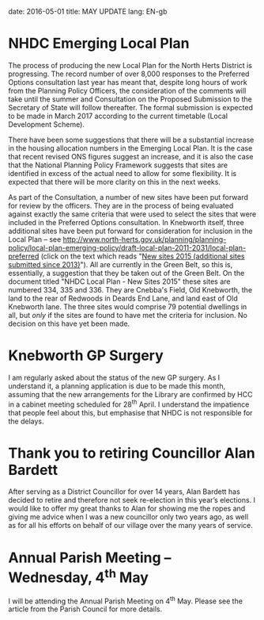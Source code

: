 date: 2016-05-01
title: MAY UPDATE
lang: EN-gb




# NHDC Emerging Local Plan


The process of producing the new Local Plan for the North Herts District
is progressing. The record number of over 8,000 responses to the
Preferred Options consultation last year has meant that, despite long
hours of work from the Planning Policy Officers, the consideration of
the comments will take until the summer and Consultation on the Proposed
Submission to the Secretary of State will follow thereafter. The formal
submission is expected to be made in March 2017 according to the current
timetable (Local Development Scheme).


There have been some suggestions that there will be a substantial
increase in the housing allocation numbers in the Emerging Local Plan.
It is the case that recent revised ONS figures suggest an increase, and
it is also the case that the National Planning Policy Framework suggests
that sites are identified in excess of the actual need to allow for some
flexibility. It is expected that there will be more clarity on this in
the next weeks.


As part of the Consultation, a number of new sites have been put forward
for review by the officers. They are in the process of being evaluated
against exactly the same criteria that were used to select the sites
that were included in the Preferred Options consultation. In Knebworth
itself, three additional sites have been put forward for consideration
for inclusion in the Local Plan – see
http://www.north-herts.gov.uk/planning/planning-policy/local-plan-emerging-policy/draft-local-plan-2011-2031/local-plan-preferred
(click on the text which reads "[New sites 2015 (additional sites
submitted
since 2013)](http://www.north-herts.gov.uk/sites/northherts-cms/files/Composite%20document%202.pdf)").
All are currently in the Green Belt, so this is, essentially, a
suggestion that they be taken out of the Green Belt. On the document
titled "NHDC Local Plan - New Sites 2015" these sites are numbered 334,
335 and 336. They are Cnebba's Field, Old Knebworth, the land to the
rear of Redwoods in Deards End Lane, and land east of Old Knebworth
lane. The three sites would comprise 79 potential dwellings in all, but
*only* if the sites are found to have met the criteria for inclusion. No
decision on this have yet been made.


# Knebworth GP Surgery


I am regularly asked about the status of the new GP surgery. As I
understand it, a planning application is due to be made this month,
assuming that the new arrangements for the Library are confirmed by HCC
in a cabinet meeting scheduled for 28<sup>th</sup> April. I understand
the impatience that people feel about this, but emphasise that NHDC is
not responsible for the delays.


# Thank you to retiring Councillor Alan Bardett


After serving as a District Councillor for over 14 years, Alan Bardett
has decided to retire and therefore not seek re-election in this year’s
elections. I would like to offer my great thanks to Alan for showing me
the ropes and giving me advice when I was a new councillor only two
years ago, as well as for all his efforts on behalf of our village over
the many years of service.


# Annual Parish Meeting – Wednesday, 4<sup>th</sup> May


I will be attending the Annual Parish Meeting on 4<sup>th</sup> May.
Please see the article from the Parish Council for more details.
